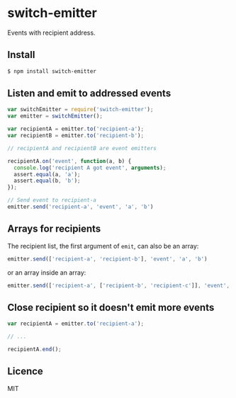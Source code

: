 # switch-emitter

Events with recipient address.

## Install

```bash
$ npm install switch-emitter
```

## Listen and emit to addressed events

```javascript
var switchEmitter = require('switch-emitter');
var emitter = switchEmitter();

var recipientA = emitter.to('recipient-a');
var recipientB = emitter.to('recipient-b');

// recipientA and recipientB are event emitters

recipientA.on('event', function(a, b) {  
  console.log('recipient A got event', arguments);
  assert.equal(a, 'a');
  assert.equal(b, 'b');
});

// Send event to recipient-a
emitter.send('recipient-a', 'event', 'a', 'b')
```

## Arrays for recipients

The recipient list, the first argument of `emit`, can also be an array:

```javascript
emitter.send(['recipient-a', 'recipient-b'], 'event', 'a', 'b')
```

or an array inside an array:

```javascript
emitter.send(['recipient-a', ['recipient-b', 'recipient-c']], 'event', 'a', 'b')
```


## Close recipient so it doesn't emit more events

```javascript
var recipientA = emitter.to('recipient-a');

// ...

recipientA.end();
```

## Licence

MIT